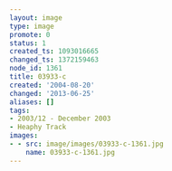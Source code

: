 ```yaml
---
layout: image
type: image
promote: 0
status: 1
created_ts: 1093016665
changed_ts: 1372159463
node_id: 1361
title: 03933-c
created: '2004-08-20'
changed: '2013-06-25'
aliases: []
tags:
- 2003/12 - December 2003
- Heaphy Track
images:
- - src: image/images/03933-c-1361.jpg
    name: 03933-c-1361.jpg
---
```


